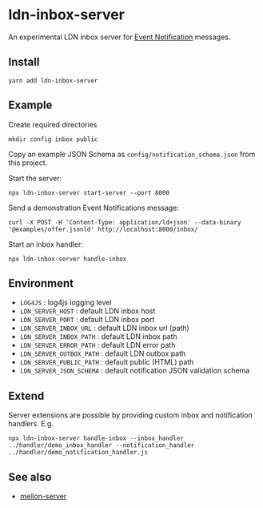 # ldn-inbox-server

An experimental LDN inbox server for [Event Notification](https://www.eventnotifications.net) messages.

## Install

```
yarn add ldn-inbox-server
```

## Example

Create required directories

```
mkdir config inbox public
```

Copy an example JSON Schema as `config/notification_schema.json` from this project.

Start the server:

```
npx ldn-inbox-server start-server --port 8000
```

Send a demonstration Event Notifications message:

```
curl -X POST -H 'Content-Type: application/ld+json' --data-binary '@examples/offer.jsonld' http://localhost:8000/inbox/
```

Start an inbox handler: 

```
npx ldn-inbox-server handle-inbox 
```

## Environment

- `LOG4JS` : log4js logging level
- `LDN_SERVER_HOST` : default LDN inbox host
- `LDN_SERVER_PORT` : default LDN inbox port
- `LDN_SERVER_INBOX_URL` : default LDN inbox url (path)
- `LDN_SERVER_INBOX_PATH` : default LDN inbox path
- `LDN_SERVER_ERROR_PATH` : default LDN error path
- `LDN_SERVER_OUTBOX_PATH` : default LDN outbox path
- `LDN_SERVER_PUBLIC_PATH` : default public (HTML) path
- `LDN_SERVER_JSON_SCHEMA` : default notification JSON validation schema

## Extend

Server extensions are possible by providing custom inbox and notification handlers. E.g.

```
npx ldn-inbox-server handle-inbox --inbox_handler ../handler/demo_inbox_handler --notification_handler ../handler/demo_notification_handler.js
```

## See also

- [mellon-server](https://www.npmjs.com/package/mellon-server)